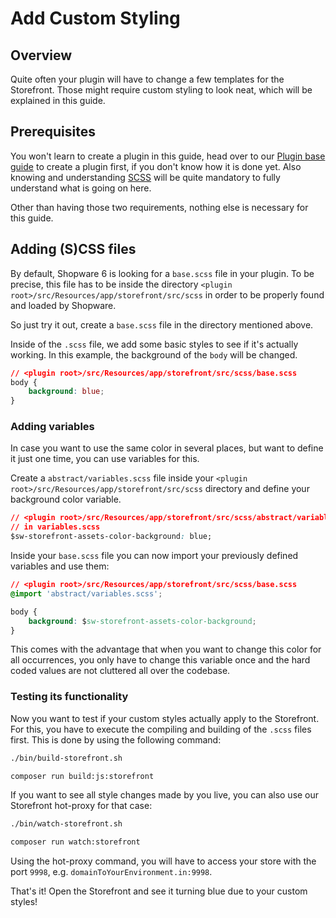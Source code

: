 # Add Custom Styling

## Overview

Quite often your plugin will have to change a few templates for the Storefront. Those might require custom styling to look neat, which will be explained in this guide.

## Prerequisites

You won't learn to create a plugin in this guide, head over to our [Plugin base guide](../plugin-base-guide.md) to create a plugin first, if you don't know how it is done yet. Also knowing and understanding [SCSS](https://sass-lang.com/documentation) will be quite mandatory to fully understand what is going on here.

Other than having those two requirements, nothing else is necessary for this guide.

## Adding \(S\)CSS files

By default, Shopware 6 is looking for a `base.scss` file in your plugin. To be precise, this file has to be inside the directory `<plugin root>/src/Resources/app/storefront/src/scss` in order to be properly found and loaded by Shopware.

So just try it out, create a `base.scss` file in the directory mentioned above.

Inside of the `.scss` file, we add some basic styles to see if it's actually working. In this example, the background of the `body` will be changed.

```css
// <plugin root>/src/Resources/app/storefront/src/scss/base.scss
body {
    background: blue;
}
```

### Adding variables

In case you want to use the same color in several places, but want to define it just one time, you can use variables for this.

Create a `abstract/variables.scss` file inside your `<plugin root>/src/Resources/app/storefront/src/scss` directory and define your background color variable.

```css
// <plugin root>/src/Resources/app/storefront/src/scss/abstract/variables.scss
// in variables.scss
$sw-storefront-assets-color-background: blue;
```

Inside your `base.scss` file you can now import your previously defined variables and use them:

```css
// <plugin root>/src/Resources/app/storefront/src/scss/base.scss
@import 'abstract/variables.scss';

body {
    background: $sw-storefront-assets-color-background;
}
```

This comes with the advantage that when you want to change this color for all occurrences, you only have to change this variable once and the hard coded values are not cluttered all over the codebase.

### Testing its functionality

Now you want to test if your custom styles actually apply to the Storefront. For this, you have to execute the compiling and building of the `.scss` files first. This is done by using the following command:

<Tabs>
<Tab title="Template">

```bash
./bin/build-storefront.sh
```

</Tab>
<Tab title="platform only (contribution setup)">

```bash
composer run build:js:storefront
```

</Tab>
</Tabs>

If you want to see all style changes made by you live, you can also use our Storefront hot-proxy for that case:

<Tabs>
<Tab title="Template">

```bash
./bin/watch-storefront.sh
```

</Tab>
<Tab title="platform only (contribution setup)">

```bash
composer run watch:storefront
```

</Tab>
</Tabs>

Using the hot-proxy command, you will have to access your store with the port `9998`, e.g. `domainToYourEnvironment.in:9998`.

That's it! Open the Storefront and see it turning blue due to your custom styles!
